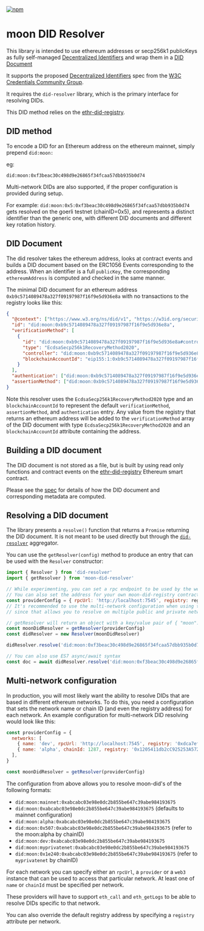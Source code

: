 [![npm](https://img.shields.io/npm/dt/moon-did-resolver.svg)](https://www.npmjs.com/package/moon-did-resolver)

# moon DID Resolver

This library is intended to use ethereum addresses or secp256k1 publicKeys as fully self-managed
[Decentralized Identifiers](https://w3c.github.io/did-core/#identifier) and wrap them in a
[DID Document](https://w3c.github.io/did-core/#did-document-properties)

It supports the proposed [Decentralized Identifiers](https://w3c.github.io/did-core/#identifier) spec from the
[W3C Credentials Community Group](https://w3c-ccg.github.io).

It requires the `did-resolver` library, which is the primary interface for resolving DIDs.

This DID method relies on the [ethr-did-registry](https://github.com/uport-project/ethr-did-registry).

## DID method

To encode a DID for an Ethereum address on the ethereum mainnet, simply prepend `did:moon:`

eg:

`did:moon:0xf3beac30c498d9e26865f34fcaa57dbb935b0d74`

Multi-network DIDs are also supported, if the proper configuration is provided during setup.

For example:
`did:moon:0x5:0xf3beac30c498d9e26865f34fcaa57dbb935b0d74` gets resolved on the goerli testnet (chainID=0x5), and
represents a distinct identifier than the generic one, with different DID documents and different key rotation history.

## DID Document

The did resolver takes the ethereum address, looks at contract events and builds a DID document based on the ERC1056
Events corresponding to the address. When an identifier is a full `publicKey`, the corresponding `ethereumAddress` is
computed and checked in the same manner.

The minimal DID document for an ethereum address `0xb9c5714089478a327f09197987f16f9e5d936e8a` with no transactions to
the registry looks like this:

```json
{
  "@context": ["https://www.w3.org/ns/did/v1", "https://w3id.org/security/suites/secp256k1recovery-2020/v2"],
  "id": "did:moon:0xb9c5714089478a327f09197987f16f9e5d936e8a",
  "verificationMethod": [
    {
      "id": "did:moon:0xb9c5714089478a327f09197987f16f9e5d936e8a#controller",
      "type": "EcdsaSecp256k1RecoveryMethod2020",
      "controller": "did:moon:0xb9c5714089478a327f09197987f16f9e5d936e8a",
      "blockchainAccountId": "eip155:1:0xb9c5714089478a327f09197987f16f9e5d936e8a"
    }
  ],
  "authentication": ["did:moon:0xb9c5714089478a327f09197987f16f9e5d936e8a#controller"],
  "assertionMethod": ["did:moon:0xb9c5714089478a327f09197987f16f9e5d936e8a#controller"]
}
```

Note this resolver uses the `EcdsaSecp256k1RecoveryMethod2020` type and an `blockchainAccountId` to represent the
default
`verificationMethod`, `assertionMethod`, and `authentication` entry. Any value from the registry that returns an
ethereum address will be added to the `verificationMethod` array of the DID document with
type `EcdsaSecp256k1RecoveryMethod2020` and an `blockchainAccountId` attribute containing the address.

## Building a DID document

The DID document is not stored as a file, but is built by using read only functions and contract events on
the [ethr-did-registry](https://github.com/uport-project/ethr-did-registry) Ethereum smart contract.

Please see the [spec](doc/did-method-spec.md) for details of how the DID document and corresponding metadata are
computed.

## Resolving a DID document

The library presents a `resolve()` function that returns a `Promise` returning the DID document. It is not meant to be
used directly but through the [`did-resolver`](https://github.com/decentralized-identity/did-resolver) aggregator.

You can use the `getResolver(config)` method to produce an entry that can be used with the `Resolver`
constructor:

```javascript
import { Resolver } from 'did-resolver'
import { getResolver } from 'moon-did-resolver'

// While experimenting, you can set a rpc endpoint to be used by the web3 provider
// You can also set the address for your own moon-did-registry contract
const providerConfig = { rpcUrl: 'http://localhost:7545', registry: registry.address }
// It's recommended to use the multi-network configuration when using this in production
// since that allows you to resolve on multiple public and private networks at the same time.

// getResolver will return an object with a key/value pair of { "moon": resolver } where resolver is a function used by the generic did resolver.
const moonDidResolver = getResolver(providerConfig)
const didResolver = new Resolver(moonDidResolver)

didResolver.resolve('did:moon:0xf3beac30c498d9e26865f34fcaa57dbb935b0d74').then((doc) => console.log)

// You can also use ES7 async/await syntax
const doc = await didResolver.resolve('did:moon:0xf3beac30c498d9e26865f34fcaa57dbb935b0d74')
```

## Multi-network configuration

In production, you will most likely want the ability to resolve DIDs that are based in different ethereum networks. To
do this, you need a configuration that sets the network name or chain ID (and even the registry address) for each
network. An example configuration for multi-network DID resolving would look like this:

```javascript
const providerConfig = {
  networks: [
    { name: 'dev', rpcUrl: 'http://localhost:7545', registry: '0xdca7ef03e98e0dc2b855be647c39abe984fcf21b' },
    { name: 'alpha', chainId: 1287, registry: '0x1205411db2cC925253A57299f3313075DDD48439' },
  ],
}

const moonDidResolver = getResolver(providerConfig)
```

The configuration from above allows you to resolve moon-did's of the following formats:

- `did:moon:mainnet:0xabcabc03e98e0dc2b855be647c39abe984193675`
- `did:moon:0xabcabc03e98e0dc2b855be647c39abe984193675` (defaults to mainnet configuration)
- `did:moon:alpha:0xabcabc03e98e0dc2b855be647c39abe984193675`
- `did:moon:0x507:0xabcabc03e98e0dc2b855be647c39abe984193675` (refer to the moon:alpha by chainID)
- `did:moon:dev:0xabcabc03e98e0dc2b855be647c39abe984193675`
- `did:moon:myprivatenet:0xabcabc03e98e0dc2b855be647c39abe984193675`
- `did:moon:0x1e240:0xabcabc03e98e0dc2b855be647c39abe984193675` (refer to `myprivatenet` by chainID)

For each network you can specify either an `rpcUrl`, a `provider` or a `web3` instance that can be used to access that
particular network. At least one of `name` or `chainId` must be specified per network.

These providers will have to support `eth_call` and `eth_getLogs` to be able to resolve DIDs specific to that network.

You can also override the default registry address by specifying a `registry` attribute per network.
